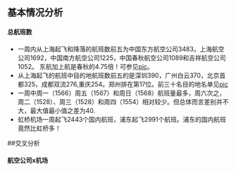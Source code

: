 ## 基本情况分析
#### 总航班数
- 一周内从上海起飞和降落的航班数前五为中国东方航空公司3483，上海航空公司1692，中国南方航空公司1225，中国春秋航空公司1089和吉祥航空公司1052。
东航加上航是春秋的4.75倍！可参见[pic](Pics/总航班数.png)。  
- 从上海起飞的航班中目的地航班数前五的是深圳390，广州白云370，北京首都325，成都双流276,重庆254。郑州排在第17位。前三十名目的地名单见[pic](Pics/目的地.png)  
- 一周中周一（1566）周五（1567）和周日（1568）航班量最多，周六次之，周二（1528）、周三（1528）和周四（1554）相对较少。但总体而言差别并不大，最大值最小值之差为40.
- 虹桥机场一周起飞2443个国内航班，浦东起飞2991个航班。浦东的国内航班竟然比虹桥多！

##交叉分析
#### 航空公司x机场

